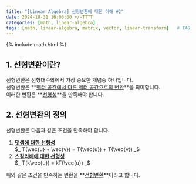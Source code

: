```yaml
---
title: "[Linear Algebra] 선형변환에 대한 이해 #2"
date: 2024-10-31 16:06:00 +/-TTTT
categories: [math, linear-algebra]
tags: [math, linear-algebra, matrix, vector, linear-transform]   # TAG names should always be lowercase
---
```


{% include math.html %}

## 1. 선형변환이란?
선형변환은 선형대수학에서 가장 중요한 개념중 하나입니다.<br>
선형변환은 **<u>벡터 공간에서 다른 벡터 공간으로의 변환</u>**을 의미합니다.<br>
이러한 변환은 **<u>선형성</u>**을 만족해야 합니다.<br>

## 2. 선형변환의 정의
선형변환은 다음과 같은 조건을 만족해야 합니다.<br>
1. **<u>덧셈에 대한 선형성</u>**<br>
    $_
    T(\vec{u} + \vec{v}) = T(\vec{u}) + T(\vec{v})
    _$<br>
2. **<u>스칼라배에 대한 선형성</u>**<br>
    $_
    T(k\vec{u}) = kT(\vec{u})
    _$<br>

위와 같은 조건을 만족하는 변환을 **<u>선형변환</u>**이라고 합니다.<br>